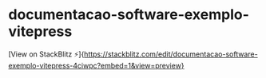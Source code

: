 # documentacao-software-exemplo-vitepress

[View on StackBlitz ⚡️]{https://stackblitz.com/edit/documentacao-software-exemplo-vitepress-4ciwpc?embed=1&view=preview}
